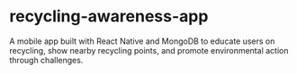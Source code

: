 # recycling-awareness-app
A mobile app built with React Native and MongoDB to educate users on recycling, show nearby recycling points, and promote environmental action through challenges.
